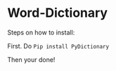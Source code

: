 # Word-Dictionary


Steps on how to install:


First. Do `Pip install PyDictionary`



Then your done!
